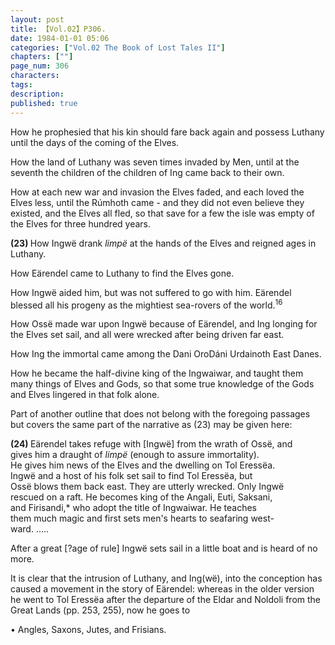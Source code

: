```yaml
---
layout: post
title: 【Vol.02】P306.
date: 1984-01-01 05:06
categories: ["Vol.02 The Book of Lost Tales II"]
chapters: [""]
page_num: 306
characters: 
tags: 
description: 
published: true
---
```


<p style="text-indent: 0;">
How he prophesied that his kin should fare back again and possess Luthany until the days of the coming of the Elves.
</p>

How the land of Luthany was seven times invaded by Men, until at the seventh the children of the children of Ing came back to their own.

How at each new war and invasion the Elves faded, and each loved the Elves less, until the Rúmhoth came - and they did not even believe they existed, and the Elves all fled, so that save for a few the isle was empty of the Elves for three hundred years.

<B>(23) </B>How Ingwë drank <I>limpë</I> at the hands of the Elves and reigned ages in Luthany.

How Eärendel came to Luthany to find the Elves gone.

How Ingwë aided him, but was not suffered to go with him. Eärendel blessed all his progeny as the mightiest sea-rovers of the world.<SUP>16</SUP>

How Ossë made war upon Ingwë because of Eärendel, and Ing longing for the Elves set sail, and all were wrecked after being driven far east.

How Ing the immortal came among the Dani OroDáni Urdainoth East Danes.

How he became the half-divine king of the Ingwaiwar, and taught them many things of Elves and Gods, so that some true knowledge of the Gods and Elves lingered in that folk alone.

Part of another outline that does not belong with the foregoing passages but covers the same part of the narrative as (23) may be given here:

<B>(24) </B>Eärendel takes refuge with [Ingwë] from the wrath of Ossë, and<BR>gives him a draught of <I>limpë</I> (enough to assure immortality).<BR>He gives him news of the Elves and the dwelling on Tol Eressëa.<BR>Ingwë and a host of his folk set sail to find Tol Eressëa, but<BR>Ossë blows them back east. They are utterly wrecked. Only Ingwë<BR>rescued on a raft. He becomes king of the Angali, Euti, Saksani,<BR>and Firisandi,\* who adopt the title of Ingwaiwar. He teaches<BR>them much magic and first sets men's hearts to seafaring west- <BR>ward. .....

After a great [?age of rule] Ingwë sets sail in a little boat and is heard of no more.

It is clear that the intrusion of Luthany, and Ing(wë), into the conception has caused a movement in the story of Eärendel: whereas in the older version he went to Tol Eressëa after the departure of the Eldar and Noldoli from the Great Lands (pp. 253, 255), now he goes to

• Angles, Saxons, Jutes, and Frisians.

